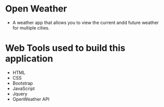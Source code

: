 # Open Weather
* A weather app that allows you to view the current andd future weather for multiple cities.

# Web Tools used to build this application
- HTML
- CSS
- Bootstrap
- JavaScript
- Jquery
- OpenWeather API

